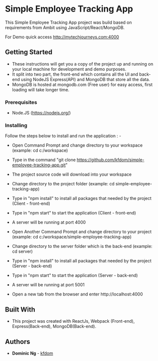 # Simple Employee Tracking App

This Simple Employee Tracking App project was build based on requirements from Ambit using JavaScript/React/MongoDB.

For Demo quick access http://mytechjourneys.com:4000

## Getting Started

* These instructions will get you a copy of the project up and running on your local machine for development and demo purposes.
* It split into two part, the front-end which contains all the UI and back-end using NodeJS Express(API) and MongoDB that store all the data.
* MongoDB is hosted at mongodb.com (Free user) for easy access, first loading will take longer time.

### Prerequisites

* Node.JS (https://nodejs.org/)

### Installing

Follow the steps below to install and run the application : -

* Open Command Prompt and change directory to your workspace (example: cd c:/workspace)
* Type in the command "git clone https://github.com/kfdom/simple-employee-tracking-app.git"
* The project source code will download into your workspace
* Change directory to the project folder (example: cd simple-employee-tracking-app)
* Type in "npm install" to install all packages that needed by the project (Client - front-end)
* Type in "npm start" to start the application (Client - front-end)
* A server will be running at port 4000

* Open Another Command Prompt and change directory to your project (example: cd c:/workspace/simple-employee-tracking-app)
* Change directory to the server folder which is the back-end (example: cd server)
* Type in "npm install" to install all packages that needed by the project (Server - back-end)
* Type in "npm start" to start the application (Server - back-end)
* A server will be running at port 5001

* Open a new tab from the browser and enter http://localhost:4000

## Built With

* This project was created with ReactJs, Webpack (Front-end), Express(Back-end), MongoDB(Back-end).

## Authors

* **Dominic Ng** - [kfdom](https://github.com/kfdom)
